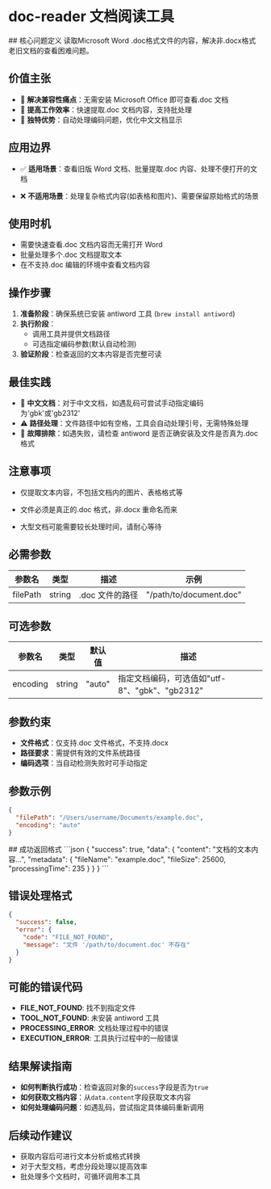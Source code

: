 # doc-reader 文档阅读工具

<tool>
  <purpose>
## 核心问题定义
读取Microsoft Word .doc格式文件的内容，解决非.docx格式老旧文档的查看困难问题。

## 价值主张

- 🎯 **解决兼容性痛点**：无需安装 Microsoft Office 即可查看.doc 文档
- 🚀 **提高工作效率**：快速提取.doc 文档内容，支持批处理
- 🌟 **独特优势**：自动处理编码问题，优化中文文档显示

## 应用边界

- ✅ **适用场景**：查看旧版 Word 文档、批量提取.doc 内容、处理不便打开的文档
- ❌ **不适用场景**：处理复杂格式内容(如表格和图片)、需要保留原始格式的场景
  </purpose>

  <usage>

## 使用时机

- 需要快速查看.doc 文档内容而无需打开 Word
- 批量处理多个.doc 文档提取文本
- 在不支持.doc 编辑的环境中查看文档内容

## 操作步骤

1. **准备阶段**：确保系统已安装 antiword 工具 (`brew install antiword`)
2. **执行阶段**：
   - 调用工具并提供文档路径
   - 可选指定编码参数(默认自动检测)
3. **验证阶段**：检查返回的文本内容是否完整可读

## 最佳实践

- 🎯 **中文文档**：对于中文文档，如遇乱码可尝试手动指定编码为'gbk'或'gb2312'
- ⚠️ **路径处理**：文件路径中如有空格，工具会自动处理引号，无需特殊处理
- 🔧 **故障排除**：如遇失败，请检查 antiword 是否正确安装及文件是否真为.doc 格式

## 注意事项

- 仅提取文本内容，不包括文档内的图片、表格格式等
- 文件必须是真正的.doc 格式，非.docx 重命名而来
- 大型文档可能需要较长处理时间，请耐心等待
  </usage>

  <parameter>

## 必需参数

| 参数名   | 类型   | 描述            | 示例                    |
| -------- | ------ | --------------- | ----------------------- |
| filePath | string | .doc 文件的路径 | "/path/to/document.doc" |

## 可选参数

| 参数名   | 类型   | 默认值 | 描述                                           |
| -------- | ------ | ------ | ---------------------------------------------- |
| encoding | string | "auto" | 指定文档编码，可选值如"utf-8"、"gbk"、"gb2312" |

## 参数约束

- **文件格式**：仅支持.doc 文件格式，不支持.docx
- **路径要求**：需提供有效的文件系统路径
- **编码选项**：当自动检测失败时可手动指定

## 参数示例

```json
{
  "filePath": "/Users/username/Documents/example.doc",
  "encoding": "auto"
}
```

  </parameter>

  <outcome>
## 成功返回格式
```json
{
  "success": true,
  "data": {
    "content": "文档的文本内容...",
    "metadata": {
      "fileName": "example.doc",
      "fileSize": 25600,
      "processingTime": 235
    }
  }
}
```

## 错误处理格式

```json
{
  "success": false,
  "error": {
    "code": "FILE_NOT_FOUND",
    "message": "文件 '/path/to/document.doc' 不存在"
  }
}
```

## 可能的错误代码

- **FILE_NOT_FOUND**: 找不到指定文件
- **TOOL_NOT_FOUND**: 未安装 antiword 工具
- **PROCESSING_ERROR**: 文档处理过程中的错误
- **EXECUTION_ERROR**: 工具执行过程中的一般错误

## 结果解读指南

- **如何判断执行成功**：检查返回对象的`success`字段是否为`true`
- **如何获取文档内容**：从`data.content`字段获取文本内容
- **如何处理编码问题**：如遇乱码，尝试指定具体编码重新调用

## 后续动作建议

- 获取内容后可进行文本分析或格式转换
- 对于大型文档，考虑分段处理以提高效率
- 批处理多个文档时，可循环调用本工具
  </outcome>
  </tool>
